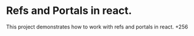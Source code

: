 # Refs and Portals in react.

This project demonstrates how to work with refs and portals in react.
+256